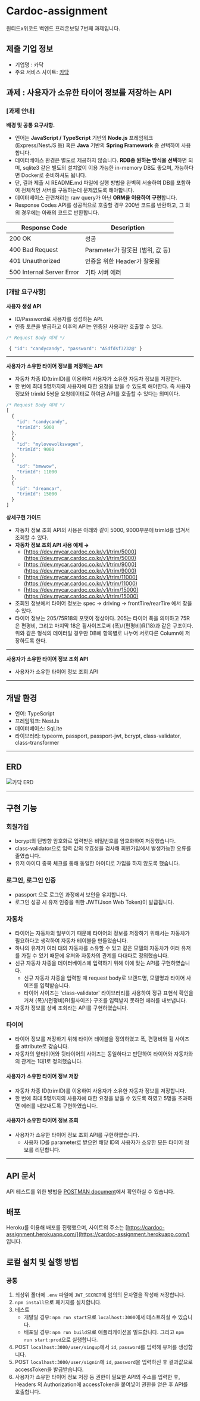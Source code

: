# Cardoc-assignment

원티드x위코드 백엔드 프리온보딩 7번째 과제입니다.

## 제출 기업 정보

- 기업명 : 카닥
- 주요 서비스 사이트: [카닥](https://www.cardoc.co.kr/)

## 과제 : 사용자가 소유한 타이어 정보를 저장하는 API

### [과제 안내]

**배경 및 공통 요구사항.**
- 언어는 **JavaScript / TypeScript** 기반의 **Node.js** 프레임워크(Express/NestJS 등) 혹은 **Java** 기반의 **Spring Framework** 중 선택하여 사용합니다.
- 데이터베이스 환경은 별도로 제공하지 않습니다.
 **RDB중 원하는 방식을 선택**하면 되며, sqlite3 같은 별도의 설치없이 이용 가능한 in-memory DB도 좋으며, 가능하다면 Docker로 준비하셔도 됩니다.
- 단, 결과 제출 시 README.md 파일에 실행 방법을 완벽히 서술하여 DB를 포함하여 전체적인 서버를 구동하는데 문제없도록 해야합니다.
- 데이터베이스 관련처리는 raw query가 아닌 **ORM을 이용하여 구현**합니다.
- Response Codes API를 성공적으로 호출할 경우 200번 코드를 반환하고, 그 외의 경우에는 아래의 코드로 반환합니다.

| Response Code | Description |
|---------------|--------------|
| 200 OK        | 성공         |
| 400 Bad Request | Parameter가 잘못된 (범위, 값 등) |
| 401 Unauthorized | 인증을 위한 Header가 잘못됨 |
| 500 Internal Server Error | 기타 서버 에러 |

### [개발 요구사항]

**사용자 생성 API**

- ID/Password로 사용자를 생성하는 API.
- 인증 토큰을 발급하고 이후의 API는 인증된 사용자만 호출할 수 있다.

```jsx
/* Request Body 예제 */

 { "id": "candycandy", "password": "ASdfdsf3232@" }
```
---

**사용자가 소유한 타이어 정보를 저장하는 API**

- 자동차 차종 ID(trimID)를 이용하여 사용자가 소유한 자동차 정보를 저장한다.
- 한 번에 최대 5명까지의 사용자에 대한 요청을 받을 수 있도록 해야한다. 즉 사용자 정보와 trimId 5쌍을 요청데이터로 하여금 API를 호출할 수 있다는 의미이다.

```jsx
/* Request Body 예제 */
[
  {
    "id": "candycandy",
    "trimId": 5000
  },
  {
    "id": "mylovewolkswagen",
    "trimId": 9000
  },
  {
    "id": "bmwwow",
    "trimId": 11000
  },
  {
    "id": "dreamcar",
    "trimId": 15000
  }
]
```
**상세구현 가이드**

- 자동차 정보 조회 API의 사용은 아래와 같이 5000, 9000부분에 trimId를 넘겨서 조회할 수 있다.
- **자동차 정보 조회 API 사용 예제 →** 
  - [https://dev.mycar.cardoc.co.kr/v1/trim/5000](https://dev.mycar.cardoc.co.kr/v1/trim/5000)
  - [https://dev.mycar.cardoc.co.kr/v1/trim/9000](https://dev.mycar.cardoc.co.kr/v1/trim/9000)
  - [https://dev.mycar.cardoc.co.kr/v1/trim/11000](https://dev.mycar.cardoc.co.kr/v1/trim/11000)
  - [https://dev.mycar.cardoc.co.kr/v1/trim/15000](https://dev.mycar.cardoc.co.kr/v1/trim/15000)
- 조회된 정보에서 타이어 정보는 spec → driving → frontTire/rearTire 에서 찾을 수 있다.
- 타이어 정보는 205/75R18의 포맷이 정상이다. 205는 타이어 폭을 의미하고 75R은 편평비, 그리고 마지막 18은 휠사이즈로써 {폭}/{편평비}R{18}과 같은 구조이다.
 위와 같은 형식의 데이터일 경우만 DB에 항목별로 나누어 서로다른 Column에 저장하도록 한다.
---

**사용자가 소유한 타이어 정보 조회 API**

- 사용자가 소유한 타이어 정보 조회 API

---

## 개발 환경

- 언어: TypeScript
- 프레임워크: NestJs
- 데이터베이스: SqLite
- 라이브러리: typeorm, passport, passport-jwt, bcrypt, class-validator, class-transformer

---

## ERD

![카닥 ERD](https://user-images.githubusercontent.com/57168321/143802852-134cfd04-2325-47c2-bdc7-7967825354c7.png)

---

## 구현 기능

### 회원가입

- bcrypt의 단방향 암호화로 입력받은 비밀번호를 암호화하여 저장했습니다.
- class-validator으로 입력 값의 유효성을 검사해 회원가입에서 발생가능한 오류를 줄였습니다.
- 유저 아이디 중복 체크를 통해 동일한 아이디로 가입을 하지 않도록 했습니다.

### 로그인, 로그인 인증

- passport 으로 로그인 과정에서 보안을 유지합니다.
- 로그인 성공 시 유저 인증을 위한 JWT(Json Web Token)이 발급됩니다.

### 자동차

- 타이어는 자동차의 일부이기 때문에 타이어의 정보를 저장하기 위해서는 자동차가 필요하다고 생각하여 자동차 테이블을 만들었습니다.
- 하나의 유저가 여러 대의 자동차를 소유할 수 있고 같은 모델의 자동차가 여러 유저를 가질 수 있기 때문에 유저와 자동차의 관계를 다대다로 정의했습니다.
- 신규 자동차 차종을 데이터베이스에 입력하기 위해 이에 맞는 API를 구현하였습니다.
  - 신규 자동차 차종을 입력할 때 request body로 브랜드명, 모델명과 타이어 사이즈를 입력받습니다.
  - 타이어 사이즈는 'class-validator' 라이브러리를 사용하여 정규 표현식 확인을 거쳐 {폭}/{편평비}R{휠사이즈} 구조를 입력받지 못하면 에러를 내보냅니다.
- 자동차 정보를 상세 조회라는 API를 구현하였습니다.

### 타이어

- 타이어 정보를 저장하기 위해 타이어 테이블을 정의하였고 폭, 편평비와 휠 사이즈를 attribute로 갖습니다.
- 자동차의 앞타이어와 뒷타이어의 사이즈는 동일하다고 판단하여 타이어와 자동차와의 관계는 1대1로 정의했습니다.

#### 사용자가 소유한 타이어 정보 저장

- 자동차 차종 ID(trimID)를 이용하여 사용자가 소유한 자동차 정보를 저장합니다.
- 한 번에 최대 5명까지의 사용자에 대한 요청을 받을 수 있도록 하였고 5명을 초과하면 에러를 내보내도록 구현하였습니다.

#### 사용자가 소유한 타이어 정보 조회

- 사용자가 소유한 타이어 정보 조회 API를 구현하였습니다.
  - 사용자 ID를 parameter로 받으면 해당 ID의 사용자가 소유한 모든 타이어 정보를 리턴합니다.

---

## API 문서

<!-- TODO -->

API 테스트를 위한 방법을 [POSTMAN document](https://documenter.getpostman.com/view/14991464/UVJckc24)에서 확인하실 수 있습니다.

## 배포

<!-- TODO -->

Heroku를 이용해 배포를 진행했으며, 사이트의 주소는 [https://cardoc-assignment.herokuapp.com/](https://cardoc-assignment.herokuapp.com/) 입니다.

## 로컬 설치 및 실행 방법

### 공통

1. 최상위 폴더에 `.env` 파일에 `JWT_SECRET`에 임의의 문자열을 작성해 저장합니다.
1. `npm install`으로 패키지를 설치합니다.
1. 테스트
   - 개발일 경우: `npm run start`으로 `localhost:3000`에서 테스트하실 수 있습니다.
   - 배포일 경우: `npm run build`으로 애플리케이션을 빌드합니다. 그리고 `npm run start:prod`으로 실행합니다.
1. POST `localhost:3000/user/singup`에서 `id`, `password`를 입력해 유저를 생성합니다.
1. POST `localhost:3000/user/signin`에 `id`, `password`을 입력하신 후 결과값으로 accessToken을 발급받습니다.
1. 사용자가 소유한 타이어 정보 저장 등 권한이 필요한 API의 주소를 입력한 후, Headers 의 Authorization에 accessToken을 붙여넣어 권한을 얻은 후 API를 호출합니다.
